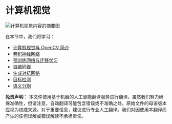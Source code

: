 # 计算机视觉

![计算机视觉内容的摘要图](../../../translated_images/ai-computervision.6506ebebac3fbf76cdb78989d7d3dfea87e88285c0feaade53aa7804a22b248f.zh.png)

在本节中，我们将学习：

* [计算机视觉与 OpenCV 简介](06-IntroCV/README.md)
* [卷积神经网络](07-ConvNets/README.md)
* [预训练网络与迁移学习](08-TransferLearning/README.md) 
* [自编码器](09-Autoencoders/README.md)
* [生成对抗网络](10-GANs/README.md)
* [目标检测](11-ObjectDetection/README.md)
* [语义分割](12-Segmentation/README.md)

**免责声明**：
本文件使用基于机器的人工智能翻译服务进行翻译。虽然我们努力确保准确性，但请注意，自动翻译可能包含错误或不准确之处。原始文件的母语版本应视为权威来源。对于重要信息，建议进行专业人工翻译。我们对因使用本翻译而产生的任何误解或错误解读不承担责任。